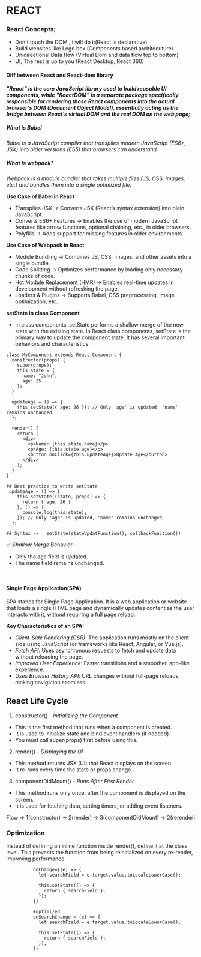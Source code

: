 # REACT

### React Concepts;

- Don't touch the DOM , i will do it(React is declarative)
- Build websites like Lego box (Components based architecuture)
- Unidirectional Data flow (Virtual Dom and data flow top to bottom)
- UI, The rest is up to you (React Desktop, React 360)

#### Diff between React and React-dom library

**_"React" is the core JavaScript library used to build reusable UI components, while "ReactDOM" is a separate package specifically responsible for rendering those React components into the actual browser's DOM (Document Object Model), essentially acting as the bridge between React's virtual DOM and the real DOM on the web page;_**

##### What is Babel

_Babel is a JavaScript compiler that transpiles modern JavaScript (ES6+, JSX) into older versions (ES5) that browsers can understand._

##### What is webpack?

_Webpack is a module bundler that takes multiple files (JS, CSS, images, etc.) and bundles them into a single optimized file._

**Use Case of Babel in React**

- Transpiles JSX → Converts JSX (React’s syntax extension) into plain JavaScript.
- Converts ES6+ Features → Enables the use of modern JavaScript features like arrow functions, optional chaining, etc., in older browsers.
- Polyfills → Adds support for missing features in older environments.

**Use Case of Webpack in React**

- Module Bundling → Combines JS, CSS, images, and other assets into a single bundle.
- Code Splitting → Optimizes performance by loading only necessary chunks of code.
- Hot Module Replacement (HMR) → Enables real-time updates in development without refreshing the page.
- Loaders & Plugins → Supports Babel, CSS preprocessing, image optimization, etc.

**setState in class Component**

- In class components, setState performs a shallow merge of the new state with the existing state. In React class components, setState is the primary way to update the component state. It has several important behaviors and characteristics.

```
class MyComponent extends React.Component {
  constructor(props) {
    super(props);
    this.state = {
      name: "John",
      age: 25
    };
  }

  updateAge = () => {
    this.setState({ age: 26 }); // Only 'age' is updated, 'name' remains unchanged
  };

  render() {
    return (
      <div>
        <p>Name: {this.state.name}</p>
        <p>Age: {this.state.age}</p>
        <button onClick={this.updateAge}>Update Age</button>
      </div>
    );
  }
}

## Best practice to write setState
 updateAge = () => {
    this.setState((state, props) => {
      return { age: 26 }
    }, () => {
      console.log(this.state);
    }); // Only 'age' is updated, 'name' remains unchanged
  };

## Syntax ->   setState(stateUpdatFunction(), callbackFunction())
```

✅ _Shallow Merge_ Behavior

- Only the age field is updated.
- The name field remains unchanged.

<br/>

#### Single Page Application(SPA)

SPA stands for Single Page Application. It is a web application or website that loads a single HTML page and dynamically updates content as the user interacts with it, without requiring a full page reload.

**Key Characteristics of an SPA:**

- _Client-Side Rendering (CSR)_: The application runs mostly on the client side using JavaScript (or frameworks like React, Angular, or Vue.js).
- _Fetch API_: Uses asynchronous requests to fetch and update data without reloading the page.
- _Improved User Experience_: Faster transitions and a smoother, app-like experience.
- _Uses Browser History API_: URL changes without full-page reloads, making navigation seamless.

## React Life Cycle

1. constructor() - _Initializing the Component_

- This is the first method that runs when a component is created.
- It is used to initialize state and bind event handlers (if needed).
- You must call super(props) first before using this.

2. render() - _Displaying the UI_

- This method returns JSX (UI) that React displays on the screen.
- It re-runs every time the state or props change.

3. componentDidMount() - _Runs After First Render_

- This method runs only once, after the component is displayed on the screen.
- It is used for fetching data, setting timers, or adding event listeners.

Flow => 1(constructor) -> 2(render) -> 3(componentDidMount) -> 2(rerender)

### Optimization

Instead of defining an inline function inside render(), define it at the class level. This prevents the function from being reinitialized on every re-render, improving performance.

```
          onChange={(e) => {
            let searchField = e.target.value.toLocaleLowerCase();

            this.setState(() => {
              return { searchField };
            });
          }}

          #optimized
          onSearchChange = (e) => {
            let searchField = e.target.value.toLocaleLowerCase();

            this.setState(() => {
              return { searchField };
            });
          };

```
